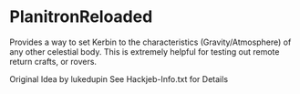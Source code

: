 PlanitronReloaded
=================

Provides a way to set Kerbin to the characteristics (Gravity/Atmosphere) of any other celestial body. This is extremely helpful for testing out remote return crafts, or rovers.


Original Idea by lukedupin
See Hackjeb-Info.txt for Details